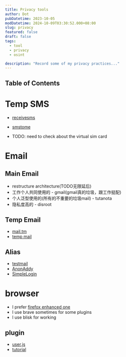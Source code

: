```yaml
---
title: Privacy tools
author: Dot
pubDatetime: 2023-10-05
modDatetime: 2024-10-09T03:30:52.000+08:00
slug: privacy
featured: false
draft: false
tags:
  - tool
  - privacy
  - osint

description: "Record some of my privacy practices..."
---
```


## Table of Contents

# Temp SMS

- [receivesms](https://www.receivesms.co/)
- [smstome](https://smstome.com/)

- TODO: need to check about the virtual sim card

# Email

## Main Email

- restructure architecture(TODO无限延后)
- 工作个人共同使用的 - gmail(gmail真的垃圾，跟工作挺配)
- 个人泛型使用的(所有的不重要的垃圾mail) - tutanota
- 隐私度高的 - disroot

## Temp Email

- [mail.tm](https://mail.tm/)
- [temp mail](https://temp-mail.org/en/)

## Alias

- [testmail](https://testmail.app/)
- [AnonAddy](https://anonaddy.com/)
- [SimpleLogin](https://simplelogin.io/)

# browser

- I prefer [firefox enhanced one](https://www.youtube.com/watch?v=F7-bW2y6lcI)
- I use brave sometimes for some plugins
- I use blisk for working

## plugin

- [user.js](https://github.com/arkenfox/user.js/wiki)
- [tutorial](https://www.youtube.com/watch?v=Fr8UFJzpNls)
